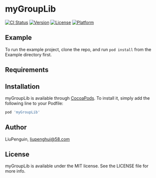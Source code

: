 # myGroupLib

[![CI Status](https://img.shields.io/travis/LiuPenguin/myGroupLib.svg?style=flat)](https://travis-ci.org/LiuPenguin/myGroupLib)
[![Version](https://img.shields.io/cocoapods/v/myGroupLib.svg?style=flat)](https://cocoapods.org/pods/myGroupLib)
[![License](https://img.shields.io/cocoapods/l/myGroupLib.svg?style=flat)](https://cocoapods.org/pods/myGroupLib)
[![Platform](https://img.shields.io/cocoapods/p/myGroupLib.svg?style=flat)](https://cocoapods.org/pods/myGroupLib)

## Example

To run the example project, clone the repo, and run `pod install` from the Example directory first.

## Requirements

## Installation

myGroupLib is available through [CocoaPods](https://cocoapods.org). To install
it, simply add the following line to your Podfile:

```ruby
pod 'myGroupLib'
```

## Author

LiuPenguin, liupenghui@58.com

## License

myGroupLib is available under the MIT license. See the LICENSE file for more info.
